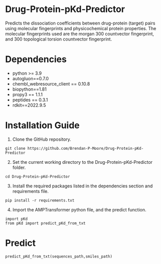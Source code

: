 # Drug-Protein-pKd-Predictor
Predicts the dissociation coefficients between drug-protein (target) pairs using molecular fingerprints and physicochemical protein properties. The molecular fingerprints used are the morgan 300 countvector fingerprint, and 300 topological torsion countvector fingerprint.


# Dependencies
* python >= 3.9
* autogluon==0.7.0
* chembl_webresource_client == 0.10.8
* biopython==1.81
* propy3 == 1.1.1
* peptides == 0.3.1
* rdkit==2022.9.5

# Installation Guide

1. Clone the GitHub repository.

```
git clone https://github.com/Brendan-P-Moore/Drug-Protein-pKd-Predictor

```
2. Set the current working directory to the Drug-Protein-pKd-Predictor folder.

```
cd Drug-Protein-pKd-Predictor

```
3. Install the required packages listed in the dependencies section and requirements file.

```
pip install -r requirements.txt

```
4. Import the AMPTransformer python file, and the predict function.

```
import pKd
from pKd import predict_pKd_from_txt

```
# Predict




```
predict_pKd_from_txt(sequences_path,smiles_path)

```
